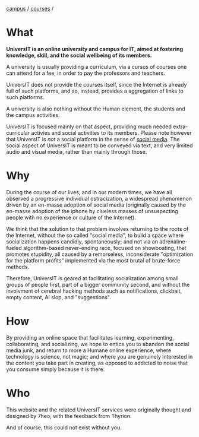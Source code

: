 [campus](campus) /  [courses](courses) /

What
====

**UniversIT is an online university and campus for IT, aimed
at fostering knowledge, skill, and the social wellbeing of
its members.**

A university is usually providing a curriculum, via a
cursus of courses one can attend for a fee, in order to
pay the professors and teachers.

UniversIT does not provide the courses itself, since the
Internet is already full of such platforms, and so,
instead, provides a aggregation of links to such
platforms.

A university is also nothing without the Human element,
the students and the campus activities.

UniversIT is focused mainly on that aspect, providing much
needed extra-curricular activies and social activities to
its members. Please note however that UniversIT is *not* a
social platform in the sense of [social
media](https://en.wikipedia.org/wiki/Social_media). The
social aspect of UniversIT is meant to be conveyed via
text, and very limited audio and visual media, rather than
mainly through those.

Why
===

During the course of our lives, and in our modern times,
we have all observed a progressive individual
ostracization, a widespread phenomenon driven by an
en-masse adoption of social media (originally caused by
the en-masse adoption of the iphone by clueless masses of
unsuspecting people with no experience or culture of the
Internet).

We think that the solution to that problem involves
returning to the roots of the Internet, without the so
called "social media", to build a space where
socialization happens candidly, spontaneously; and not via
an adrenaline-fueled algorithm-based never-ending race,
focused on showboating, that promotes stupidity, all
caused by a remorseless, inconsiderate "optimization for
the platform profits" implemented via the most brutal of
brute-force methods.

Therefore, UniversIT is geared at facilitating
socialization among small groups of people first, part of
a bigger community second, and without the involvment of
cerebral hacking methods such as notifications, clickbait,
empty content, AI slop, and "suggestions".

How
===

By providing an online space that facilitates learning,
experimenting, collaborating, and socializing, we hope to
entice you to abandon the social media junk, and return to
more a Humane online experience, where technology is
science, not magic; and where you are genuinely interested
in the content you take part in creating, as opposed to
addicted to noise that you consume simply because it is
there.

Who
===

This website and the related UniversIT services were
originally thought and designed by 7heo, with the feedback
from Thyrion.

And of course, this could not exist without you.
